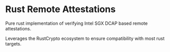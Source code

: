 # Rust Remote Attestations

Pure rust implementation of verifying Intel SGX DCAP based remote attestations.

Leverages the RustCrypto ecosystem to ensure compatibility with most rust targets.
